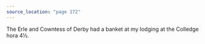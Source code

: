 ```yaml
---
source_location: "page 172"
---
```

The Erle and Cowntess of Derby had a banket at my lodging at the Colledge hora
4½.
